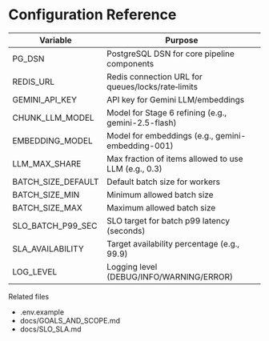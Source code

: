 # Configuration Reference

| Variable | Purpose |
|---|---|
| PG_DSN | PostgreSQL DSN for core pipeline components |
| REDIS_URL | Redis connection URL for queues/locks/rate‑limits |
| GEMINI_API_KEY | API key for Gemini LLM/embeddings |
| CHUNK_LLM_MODEL | Model for Stage 6 refining (e.g., gemini-2.5-flash) |
| EMBEDDING_MODEL | Model for embeddings (e.g., gemini-embedding-001) |
| LLM_MAX_SHARE | Max fraction of items allowed to use LLM (e.g., 0.3) |
| BATCH_SIZE_DEFAULT | Default batch size for workers |
| BATCH_SIZE_MIN | Minimum allowed batch size |
| BATCH_SIZE_MAX | Maximum allowed batch size |
| SLO_BATCH_P99_SEC | SLO target for batch p99 latency (seconds) |
| SLA_AVAILABILITY | Target availability percentage (e.g., 99.9) |
| LOG_LEVEL | Logging level (DEBUG/INFO/WARNING/ERROR) |

Related files
- .env.example
- docs/GOALS_AND_SCOPE.md
- docs/SLO_SLA.md

